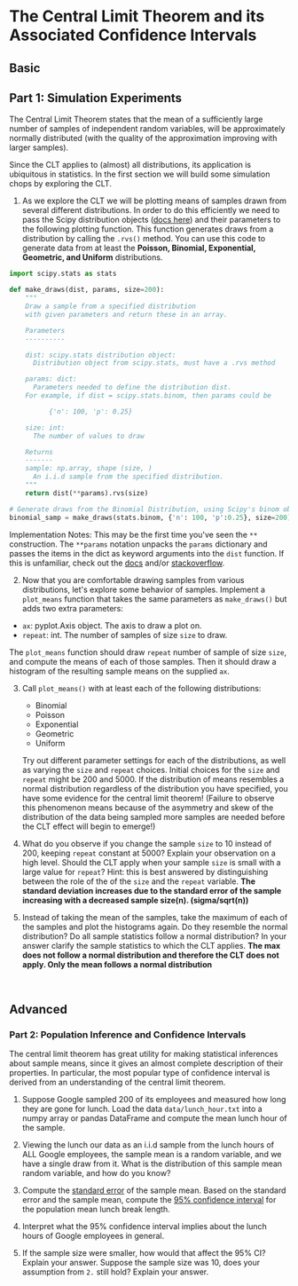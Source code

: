 # The Central Limit Theorem and its Associated Confidence Intervals

## Basic
## Part 1: Simulation Experiments

The Central Limit Theorem states that the mean of a sufficiently large number of samples of independent random variables, will be approximately normally distributed (with the quality of the approximation improving with larger samples).

Since the CLT applies to (almost) all distributions, its application is ubiquitous in statistics. In the first section we will build some simulation chops by exploring the CLT.

1. As we explore the CLT we will be plotting means of samples drawn from several different distributions.  In order to do this efficiently we need to pass the Scipy distribution objects ([docs here](http://docs.scipy.org/doc/scipy-0.17.1/reference/stats.html)) and their parameters to the following plotting function. This function generates draws from a distribution by calling the `.rvs()` method.  You can use this code to generate data from at least the **Poisson, Binomial, Exponential, Geometric, and Uniform** distributions.

  ```python
  import scipy.stats as stats

  def make_draws(dist, params, size=200):
      """
      Draw a sample from a specified distribution
      with given parameters and return these in an array.

      Parameters
      ----------

      dist: scipy.stats distribution object:
        Distribution object from scipy.stats, must have a .rvs method

      params: dict:
        Parameters needed to define the distribution dist.
      For example, if dist = scipy.stats.binom, then params could be

            {'n': 100, 'p': 0.25}

      size: int:
        The number of values to draw

      Returns
      -------
      sample: np.array, shape (size, )
        An i.i.d sample from the specified distribution.
      """
      return dist(**params).rvs(size)

  # Generate draws from the Binomial Distribution, using Scipy's binom object.
  binomial_samp = make_draws(stats.binom, {'n': 100, 'p':0.25}, size=200)
  ```

Implementation Notes:
    This may be the first time you've seen the `**` construction.  The `**params` notation unpacks the `params` dictionary and passes the items in the dict as keyword arguments into the `dist` function.  If this is unfamiliar, check out the [docs](https://docs.python.org/2/tutorial/controlflow.html#unpacking-argument-lists) and/or [stackoverflow](http://stackoverflow.com/questions/1179223/in-python-when-passing-arguments-what-does-before-an-argument-do).

2. Now that you are comfortable drawing samples from various distributions, let's explore some behavior of samples.  Implement a `plot_means` function that takes the same parameters as `make_draws()` but adds two extra parameters:

  - `ax`: pyplot.Axis object.  The axis to draw a plot on.
  - `repeat`: int.  The number of samples of size `size` to draw.

The `plot_means` function should draw `repeat` number of sample of size `size`, and compute the means of each of those samples.  Then it should draw a histogram of the resulting sample means on the supplied `ax`.

3. Call `plot_means()` with at least each of the following distributions:
   - Binomial
   - Poisson
   - Exponential
   - Geometric
   - Uniform

   Try out different parameter settings for each of the distributions, as well
   as varying the `size` and `repeat` choices. Initial choices for the `size` 
   and `repeat` might be 200 and 5000. If the distribution of means resembles 
   a normal distribution regardless of the distribution you have specified, 
   you have some evidence for the central limit theorem! (Failure to observe this phenomenon means 
   because of the asymmetry and skew of the distribution of the data being
   sampled more samples are needed before the CLT effect will begin to emerge!)

4. What do you observe if you change the sample `size` to 10 instead of 200,
   keeping `repeat` constant at 5000? Explain your observation on a high
   level. Should the CLT apply when your sample `size` is small with a large
   value for `repeat`?  Hint: this is best answered by distinguishing
   between the role of the of the `size` and the `repeat` variable.
    **The standard deviation increases due to the standard error of the sample increasing with a decreased sample size(n). (sigma/sqrt(n))**
5. Instead of taking the mean of the samples, take the maximum of each of the
   samples and plot the histograms again. Do they resemble the normal
   distribution? Do all sample statistics follow a normal distribution?  In
   your answer clarify the sample statistics to which the CLT applies.
    **The max does not follow a normal distribution and therefore the CLT does not apply.  Only the mean follows a normal distribution**
<br>

## Advanced
### Part 2: Population Inference and Confidence Intervals

The central limit theorem has great utility for making statistical inferences about sample means, since it gives an almost complete description of their properties.  In particular, the most popular type of confidence interval is derived from an understanding of the central limit theorem.


1. Suppose Google sampled 200 of its employees and measured how long they are gone for lunch. Load the data `data/lunch_hour.txt` into a numpy array or pandas DataFrame and compute the mean lunch hour of the sample.

2. Viewing the lunch our data as an i.i.d sample from the lunch hours of ALL Google employees, the sample mean is a random variable, and we have a single draw from it.  What is the distribution of this sample mean random variable, and how do you know?

3. Compute the [standard error](http://en.wikipedia.org/wiki/Standard_error) of the sample mean. Based on the standard error and the sample mean, compute the [95% confidence interval](https://en.wikipedia.org/wiki/Confidence_interval#Basic_steps) for the population mean lunch break length.

4. Interpret what the 95% confidence interval implies about the lunch hours of Google employees in general.

5. If the sample size were smaller, how would that affect the 95% CI? Explain your answer.  Suppose the sample size was 10, does your assumption from `2.` still hold? Explain your answer.
